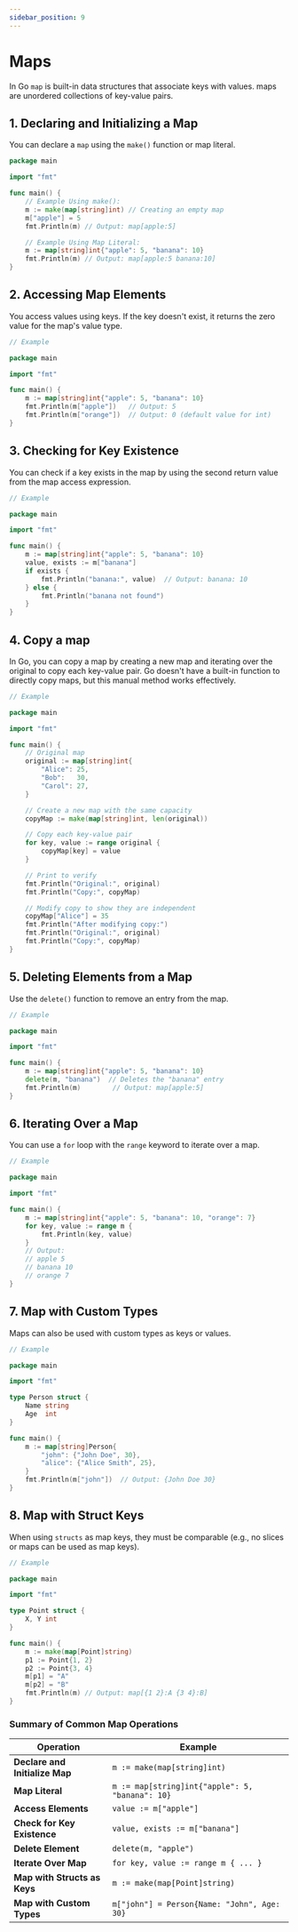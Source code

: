```yaml
---
sidebar_position: 9
---
```


# Maps

In Go `map` is built-in data structures that associate keys with values. maps are unordered collections of key-value pairs.

## 1. Declaring and Initializing a Map

You can declare a `map` using the `make()` function or map literal.

```go
package main

import "fmt"

func main() {
    // Example Using make():
    m := make(map[string]int) // Creating an empty map
    m["apple"] = 5
    fmt.Println(m) // Output: map[apple:5]

    // Example Using Map Literal:
    m := map[string]int{"apple": 5, "banana": 10}
    fmt.Println(m) // Output: map[apple:5 banana:10]
}
```

## 2. Accessing Map Elements

You access values using keys. If the key doesn't exist, it returns the zero value for the map's value type.

```go
// Example

package main

import "fmt"

func main() {
    m := map[string]int{"apple": 5, "banana": 10}
    fmt.Println(m["apple"])   // Output: 5
    fmt.Println(m["orange"])  // Output: 0 (default value for int)
}
```

## 3. Checking for Key Existence

You can check if a key exists in the map by using the second return value from the map access expression.

```go
// Example

package main

import "fmt"

func main() {
    m := map[string]int{"apple": 5, "banana": 10}
    value, exists := m["banana"]
    if exists {
        fmt.Println("banana:", value)  // Output: banana: 10
    } else {
        fmt.Println("banana not found")
    }
}
```

## 4. Copy a map

In Go, you can copy a map by creating a new map and iterating over the original to copy each key-value pair. Go doesn't have a built-in function to directly copy maps, but this manual method works effectively.

```go
// Example

package main

import "fmt"

func main() {
    // Original map
    original := map[string]int{
        "Alice": 25,
        "Bob":   30,
        "Carol": 27,
    }

    // Create a new map with the same capacity
    copyMap := make(map[string]int, len(original))

    // Copy each key-value pair
    for key, value := range original {
        copyMap[key] = value
    }

    // Print to verify
    fmt.Println("Original:", original)
    fmt.Println("Copy:", copyMap)

    // Modify copy to show they are independent
    copyMap["Alice"] = 35
    fmt.Println("After modifying copy:")
    fmt.Println("Original:", original)
    fmt.Println("Copy:", copyMap)
}
```

## 5. Deleting Elements from a Map

Use the `delete()` function to remove an entry from the map.

```go
// Example

package main

import "fmt"

func main() {
    m := map[string]int{"apple": 5, "banana": 10}
    delete(m, "banana")  // Deletes the "banana" entry
    fmt.Println(m)        // Output: map[apple:5]
}
```

## 6. Iterating Over a Map

You can use a `for` loop with the `range` keyword to iterate over a map.

```go
// Example

package main

import "fmt"

func main() {
    m := map[string]int{"apple": 5, "banana": 10, "orange": 7}
    for key, value := range m {
        fmt.Println(key, value)
    }
    // Output:
    // apple 5
    // banana 10
    // orange 7
}
```

## 7. Map with Custom Types

Maps can also be used with custom types as keys or values.

```go
// Example

package main

import "fmt"

type Person struct {
    Name string
    Age  int
}

func main() {
    m := map[string]Person{
        "john": {"John Doe", 30},
        "alice": {"Alice Smith", 25},
    }
    fmt.Println(m["john"])  // Output: {John Doe 30}
}
```

## 8. Map with Struct Keys

When using `structs` as map keys, they must be comparable (e.g., no slices or maps can be used as map keys).

```go
// Example

package main

import "fmt"

type Point struct {
    X, Y int
}

func main() {
    m := make(map[Point]string)
    p1 := Point{1, 2}
    p2 := Point{3, 4}
    m[p1] = "A"
    m[p2] = "B"
    fmt.Println(m) // Output: map[{1 2}:A {3 4}:B]
}
```

### Summary of Common Map Operations

| Operation                      | Example                                         |
| ------------------------------ | ----------------------------------------------- |
| **Declare and Initialize Map** | `m := make(map[string]int)`                     |
| **Map Literal**                | `m := map[string]int{"apple": 5, "banana": 10}` |
| **Access Elements**            | `value := m["apple"]`                           |
| **Check for Key Existence**    | `value, exists := m["banana"]`                  |
| **Delete Element**             | `delete(m, "apple")`                            |
| **Iterate Over Map**           | `for key, value := range m { ... }`             |
| **Map with Structs as Keys**   | `m := make(map[Point]string)`                   |
| **Map with Custom Types**      | `m["john"] = Person{Name: "John", Age: 30}`     |
